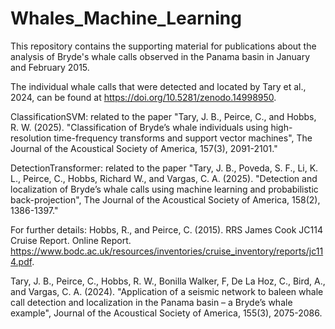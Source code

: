 # Whales_Machine_Learning

This repository contains the supporting material for publications about the analysis of Bryde's whale calls observed in the Panama basin in January and February 2015.

The individual whale calls that were detected and located by Tary et al., 2024, can be found at https://doi.org/10.5281/zenodo.14998950.

ClassificationSVM: related to the paper "Tary, J. B., Peirce, C., and Hobbs, R. W. (2025). "Classification of Bryde’s whale individuals using high-resolution time-frequency transforms and support vector machines", The Journal of the Acoustical Society of America, 157(3), 2091-2101."

DetectionTransformer: related to the paper "Tary, J. B., Poveda, S. F., Li, K. L., Peirce, C., Hobbs, Richard W., and Vargas, C. A. (2025). "Detection and localization of Bryde’s whale calls using machine learning and probabilistic back-projection", The Journal of the Acoustical Society of America, 158(2), 1386-1397."

For further details:
Hobbs, R., and Peirce, C. (2015). RRS James Cook JC114 Cruise Report. Online Report. https://www.bodc.ac.uk/resources/inventories/cruise_inventory/reports/jc114.pdf.

Tary, J. B., Peirce, C., Hobbs, R. W., Bonilla Walker, F, De La Hoz, C., Bird, A., and Vargas, C. A. (2024). "Application of a seismic network to baleen whale call detection and localization in the Panama basin – a Bryde’s whale example", Journal of the Acoustical Society of America, 155(3), 2075-2086.
